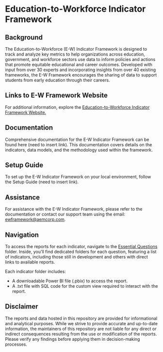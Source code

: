 # Education-to-Workforce Indicator Framework
## Background 
The Education-to-Workforce (E-W) Indicator Framework is designed to track and analyze key metrics to help organizations across education, government, and workforce sectors use data to inform policies and actions that promote equitable educational and career outcomes. Developed with input from over 30 experts and incorporating insights from over 40 existing frameworks, the E-W Framework encourages the sharing of data to support students from early education through their careers.
## Links to E-W Framework Website
For additional information, explore the <a href="https://educationtoworkforce.org/">Education-to-Workforce Indicator Framework Website.</a>
## Documentation
Comprehensive documentation for the E-W Indicator Framework can be found here (need to insert link). This documentation covers details on the indicators, data models, and the methodology used within the framework.
## Setup Guide
To set up the E-W Indicator Framework on your local environment, follow the Setup Guide (need to insert link).
## Assistance
For assistance with the E-W Indicator Framework, please refer to the documentation or contact our support team using the email: ewframework@aemcorp.com. 
## Navigation
To access the reports for each indicator, navigate to the [Essential Questions](https://github.com/CEDS-Collaborative-Exchange/Education-to-Workforce-Indicator-Framework/tree/main/Essential%20Questions) folder. Inside, you'll find dedicated folders for each question, featuring a list of indicators, including those still in development and others with direct links to available reports.

Each indicator folder includes:
* A downloadable Power BI file (.pbix) to access the report.
* A .txt file with SQL code for the custom view required to interact with the report.

## Disclaimer
The reports and data hosted in this repository are provided for informational and analytical purposes. While we strive to provide accurate and up-to-date information, the maintainers of this repository are not liable for any direct or indirect consequences resulting from the use or modification of the reports. Please verify any findings before applying them in decision-making processes.
